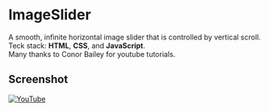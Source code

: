 # ImageSlider
A smooth, infinite horizontal image slider that is controlled by vertical scroll.<br>
Teck stack: **HTML**, **CSS**, and **JavaScript**. <br>
Many thanks to Conor Bailey for youtube tutorials.

## Screenshot
[![YouTube](https://img.youtube.com/vi/jVcD_jEtNsE/0.jpg)](https://www.youtube.com/watch?v=jVcD_jEtNsE)

